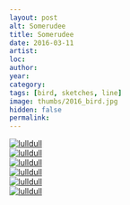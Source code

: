 ```yaml
---
layout: post
alt: Somerudee
title: Somerudee
date: 2016-03-11
artist:
loc: 
author: 
year: 
category: 
tags: [bird, sketches, line]
image: thumbs/2016_bird.jpg
hidden: false
permalink:
---
```






<div class="post_image">
	<a href="{{ site.baseurl }}/images/posts/2016_bird/001.jpg" target="_blank">
	<img src="{{ site.baseurl }}/images/posts/2016_bird/001.jpg" alt="lulldull"></a>
</div>

<div class="post_image">
	<a href="{{ site.baseurl }}/images/posts/2016_bird/002.jpg" target="_blank">
	<img src="{{ site.baseurl }}/images/posts/2016_bird/002.jpg" alt="lulldull"></a>
</div>

<div class="post_image">
	<a href="{{ site.baseurl }}/images/posts/2016_bird/003.jpg" target="_blank">
	<img src="{{ site.baseurl }}/images/posts/2016_bird/003.jpg" alt="lulldull"></a>
</div>

<div class="post_image">
	<a href="{{ site.baseurl }}/images/posts/2016_bird/004.jpg" target="_blank">
	<img src="{{ site.baseurl }}/images/posts/2016_bird/004.jpg" alt="lulldull"></a>
</div>

<div class="post_image">
	<a href="{{ site.baseurl }}/images/posts/2016_bird/005.jpg" target="_blank">
	<img src="{{ site.baseurl }}/images/posts/2016_bird/005.jpg" alt="lulldull"></a>
</div>

<div class="post_image">
	<a href="{{ site.baseurl }}/images/posts/2016_bird/006.jpg" target="_blank">
	<img src="{{ site.baseurl }}/images/posts/2016_bird/006.jpg" alt="lulldull"></a>
</div>
